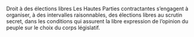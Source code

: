 Droit à des élections libres
Les Hautes Parties contractantes s’engagent à organiser, à des
intervalles raisonnables, des élections libres au scrutin secret,
dans les conditions qui assurent la libre expression de l’opinion
du peuple sur le choix du corps législatif.